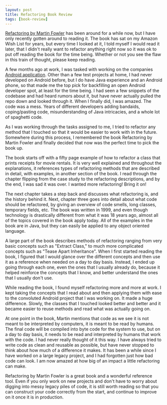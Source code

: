 ```yaml
---
layout: post
title: Refactoring Book Review
tags: [book-review]
---
```


[Refactoring by Martin Fowler](https://martinfowler.com/books/refactoring.html) has been around for a while now, but I have only recently gotten around to reading it. The book has sat on my Amazon Wish List for years, but every time I looked at it, I told myself I would read it later, that I didn't really want to refactor anything right now so it was ok to put off reading the book for the time being. Whether or not you see the flaw in this train of thought, please keep reading.

A few months ago at work, I was tasked with working on the companies [Android application](https://www.williamhill.us/mobile/). Other than a few test projects at home, I had never developed on Android before, but I do have Java experience and an Android phone, so that made me the top pick for backfilling an open Android developer spot, at least for the time being. I had seen a few snippets of the codebase and had heard rumors about it, but have never actually pulled the repo down and looked through it. When I finally did, I was amazed. The code was a mess. Years of different developers adding bandaids, coping/pasting code, misunderstanding of Java intricacies, and a whole lot of spaghetti code. 

As I was working through the tasks assigned to me, I tried to refactor any method that I touched so that it would be easier to work with in the future. Somewhere during this process, I remembered the book Refactoring by Martin Fowler and finally decided that now was the perfect time to pick the book up.

The book starts off with a fifty page example of how to refactor a class that prints receipts for movie rentals. It is very well explained and throughout the explanations, it references types of refactoring methods that are described in detail, with examples, in another section of the book. I read through the chapter flipping from the case study to the refactoring descriptions, and by the end, I was sad it was over. I wanted more refactoring! Bring it on! 

The next chapter takes a step back and discusses what refactoring is, and the history behind it. Next, chapter three goes into detail about what code should be refactored, by giving an overview of code smells, long classes, temporary fields, etc.  The book was written in 1999, and even though technology is drastically different from what it was 18 years ago, almost all of the topics covered in the book apply today. All of the examples in the book are in Java, but they can easily be applied to any object oriented language. 

A large part of the book describes methods of refactoring ranging from very basic concepts such as "Extract Class," to much more complicated concepts such as "Tease Apart Inheritance". When I first started reading the book, I figured that I would glance over the different concepts and then use it as a reference when needed on a day to day basis. Instead, I ended up going through each one, even the ones that I usually already do, because it helped reinforce the concepts that I know, and better understand the ones that I usually don't use.

While reading the book, I found myself refactoring more and more at work. I kept taking the concepts that I read about and then applying them with ease to the convoluted Android project that I was working on. It made a huge difference. Slowly, the classes that I touched looked better and better and it became easier to reuse methods and read what was actually going on. 

At one point in the book, Martin mentions that code as we see it is not meant to be interpreted by computers, it is meant to be read by humans. The final code will be compiled into byte code for the system to use, but on a day to day basis, it needs to be read and interpreted by humans that work with the code. I had never really thought of it this way. I have always tried to write code as clean and reusable as possible, but have never stopped to think about how much of a difference it makes. It has been a while since I have worked on a large legacy project, and I had forgotten just how bad code can look. I am now amazed at how big of an impact a little refactoring can make.

Refactoring by Martin Fowler is a great book and a wonderful reference tool. Even if you only work on new projects and don't have to worry about digging into messy legacy piles of code, it is still worth reading so that you can construct your code correctly from the start, and continue to improve on it once it is in production.


